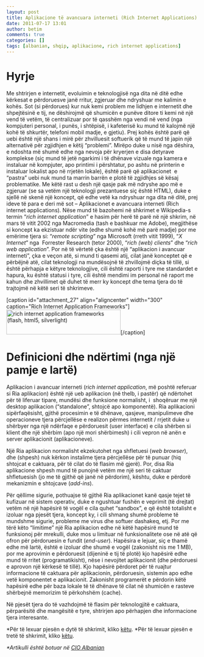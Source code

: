 ```yaml
---
layout: post
title: Aplikacione të avancuara interneti (Rich Internet Applications) - 1
date: 2011-07-17 13:01
author: betim
comments: true
categories: []
tags: [albanian, shqip, aplikacione, rich internet applications]
---
```


<h1>Hyrje</h1>
Me shtrirjen e internetit, evoluimin e teknologjisë nga dita në ditë edhe kërkesat e përdoruesve janë rritur, zgjeruar dhe ndryshuar me kalimin e kohës. Sot (si përdorues) kur nuk kemi problem me lidhjen e internetit dhe shpejtësinë e tij, ne dëshirojmë që shumicën e punëve ditore ti kemi në një vend të vetëm, të centralizuar por të qasshëm nga vendi në vend (nga kompjuteri personal, i punës, i shtëpisë, i kafeterisë ku mund të kalojmë një kohë të shkurtër, telefoni mobil madje, e gjetiu). Prej kohës është parë që uebi është një shans i mirë për zhvilluesit softuerik që të mund të japin një alternativë për zgjidhjen e këtij “problemi”. <!--more-->Mirëpo duke u nisë nga dëshira, e ndoshta më shumë edhe nga nevoja për kryerjen e disa detyrave komplekse (siç mund të jetë ngarkimi i të dhënave vizuale nga kamera e instaluar në kompjuter, apo printimi i përshtatur, po ashtu në printerin e instaluar lokalist apo në rrjetën lokale), është parë që aplikacionet  e “pastra” uebi nuk mund ta marrin barrën e plotë të zgjidhjes së kësaj problematike. Me këtë rast u desh një qasje pak më ndryshe apo më e zgjeruar (se sa vetëm një teknologji prezantuese siç është HTML), duke e sjellë në skenë një koncept, që edhe vetë ka ndryshuar nga dita në ditë, prej ideve të para e deri më sot – Aplikacionet e avancuara interneti (Rich internet applications). Nëse mund të bazohemi në shkrimet e Wikipedia-s termin “<em>rich internet application</em>” e hasim për herë të parë në një shkrim, në mars të vitit 2002 nga Macromedia (tash e bashkuar me Adobe), megjithëse si koncept ka ekzistuar ndër vite (edhe shumë kohë më parë madje) por me emërime tjera si: “<em>remote scripting</em>” nga Microsoft (rreth vitit 1999), “<em>X Internet</em>” nga  Forrester Research (tetor 2000), “<em>rich (web) clients</em>” dhe “<em>rich web application</em>”. Por në të vërtetë çka është një “aplikacion i avancuar interneti”, çka e veçon atë, si mund ti qasemi atij, cilat janë konceptet që e përbëjnë atë, cilat teknologji na mundësojnë të zhvillojmë diçka të tillë, si është përhapja e këtyre teknologjive, cili është raporti i tyre me standardet e hapura, ku është statusi i tyre, cili është mendimi im personal në raport me kahun dhe zhvillimet që duhet të merr ky koncept dhe tema tjera do të trajtojmë në këtë seri të shkrimeve.

[caption id="attachment_27" align="aligncenter" width="300" caption="Rich Internet Application Frameworks"]<a href="http://blog.betimdrenica.com/wp-content/uploads/2011/07/ria-1.png"><img class="size-medium wp-image-27" title="ria-1" src="http://blog.betimdrenica.com/wp-content/uploads/2011/07/ria-1.png?w=300" alt="rich internet application frameworks (flash, html5, silverlight)" width="300" height="65" /></a>[/caption]

<h1>Definicioni dhe ndërtimi (nga një pamje e lartë)</h1>
Aplikacion i avancuar interneti (<em>rich internet application</em>, më poshtë referuar si Ria aplikacion) është një ueb aplikacion (në thelb, i pastër) që ndërtohet për të liferuar tipare, mundësi dhe funksione normalisht, i  shoqëruar me një desktop aplikacion (“standalone”, shtojcë apo komponentë). Ria aplikacioni sipërfaqësisht, gjithë procesimin e të dhënave, qasjeve, manipulimeve dhe operacioneve tjera përcjellëse e realizon përmes internetit / rrjetit duke u shërbyer nga një ndërfaqe e përdoruesit (user interface) e cila shërben si klient dhe një shërbim (apo një mori shërbimesh) i cili vepron në anën e server aplikacionit (aplikacioneve).

Një Ria aplikacion normalisht ekzekutohet nga shfletuesi (<em>web browser</em>), dhe (shpesh) nuk kërkon instalime tjera përcjellëse për të punuar (hiq shtojcat e caktuara, për të cilat do të flasim më gjerë). Por, disa Ria aplikacione shpesh mund të punojnë vetëm me një seri të caktuar shfletuesish (jo me të gjithë që janë në përdorim), kështu, duke e përdorë mekanizmin e shtojcave (<em>add-ins</em>).

Për qëllime sigurie, pothuajse të gjithë Ria aplikacionet kanë qasje tejet të kufizuar në sistem operativ, duke e ngushtuar fushën e veprimit (të drejtat) vetëm në një hapësirë të vogël e cila quhet “sandbox”, e që është totalisht e izoluar nga pjesët tjera, koncept ky, i cili shmang shumë probleme të mundshme sigurie, probleme me virus dhe softuer dashakeq, etj. Por me tërë këto “limitime” një Ria aplikacion edhe në këtë hapësirë mund të funksionoj për mrekulli, duke mos u limituar në funksionalitete ose në atë që ofron për përdoruesin e fundit (<em>end-user</em>). Hapësira e lejuar, siç e thamë edhe më lartë, është e izoluar dhe shumë e vogël (zakonisht nis me 1 MB), por me aprovimin e përdoruesit (dijeninë e tij të plotë) kjo hapësirë edhe mund të rritet (programatikisht), nëse i nevojitet aplikacionit (dhe përdoruesi e aprovon një kërkesë të tillë). Kjo hapësirë përdoret për të ruajtur informacione të caktuara për aplikacionin, përdoruesin, sistemin apo edhe vetë komponentet e aplikacionit. Zakonisht programerët e përdorin këtë hapësirë edhe për baza lokale të të dhënave të cilat në shumicën e rasteve shërbejnë memorizim të përkohshëm (cache).

Në pjesët tjera do të vazhdojmë të flasim për teknologjitë e caktuara, përparësitë dhe mangësitë e tyre, shtrirjen apo përhapjen dhe informacione tjera interesante.

*Për të lexuar pjesën e dytë të shkrimit, kliko <a title="Aplikacione të avancuara interneti (Rich Internet Applications) – 2" href="http://betimdrenica.wordpress.com/2011/07/17/aplikacione-te-avancuara-interneti-2/" target="_blank">këtu</a>.
*Për të lexuar pjesën e tretë të shkrimit, kliko <a title="Aplikacione të avancuara interneti (Rich Internet Applications) – 3" href="http://betimdrenica.wordpress.com/2011/07/17/aplikacione-te-avancuara-interneti-3/" target="_blank">këtu</a>.

<em>\*Artikulli është botuar në <a title="CIO Albanian" href="http://www.cio.al" target="_blank">CIO Albanian</a></em>
